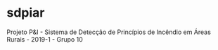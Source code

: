 # sdpiar
Projeto P&amp;I - Sistema de Detecção de Princípios de Incêndio em Áreas Rurais - 2019-1 - Grupo 10
